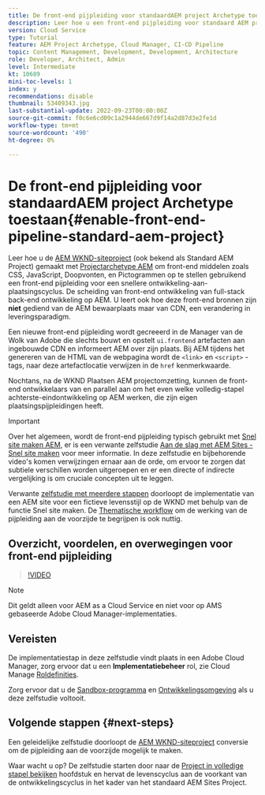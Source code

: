 ```yaml
---
title: De front-end pijpleiding voor standaardAEM project Archetype toestaan
description: Leer hoe u een front-end pijpleiding voor standaard AEM project voor snellere plaatsing van statische middelen zoals CSS, JavaScript, Doopvonten, Pictogrammen toelaat. Ook scheiding van front-end ontwikkeling van full-stack back-end ontwikkeling op AEM.
version: Cloud Service
type: Tutorial
feature: AEM Project Archetype, Cloud Manager, CI-CD Pipeline
topic: Content Management, Development, Development, Architecture
role: Developer, Architect, Admin
level: Intermediate
kt: 10689
mini-toc-levels: 1
index: y
recommendations: disable
thumbnail: 53409343.jpg
last-substantial-update: 2022-09-23T00:00:00Z
source-git-commit: f0c6e6cd09c1a2944de667d9f14a2d87d3e2fe1d
workflow-type: tm+mt
source-wordcount: '490'
ht-degree: 0%

---
```



# De front-end pijpleiding voor standaardAEM project Archetype toestaan{#enable-front-end-pipeline-standard-aem-project}

Leer hoe u de [AEM WKND-siteproject](https://github.com/adobe/aem-guides-wknd) (ook bekend als Standard AEM Project) gemaakt met [Projectarchetype AEM](https://github.com/adobe/aem-project-archetype) om front-end middelen zoals CSS, JavaScript, Doopvonten, en Pictogrammen op te stellen gebruikend een front-end pijpleiding voor een snellere ontwikkeling-aan-plaatsingscyclus. De scheiding van front-end ontwikkeling van full-stack back-end ontwikkeling op AEM. U leert ook hoe deze front-end bronnen zijn __niet__ gediend van de AEM bewaarplaats maar van CDN, een verandering in leveringsparadigm.


Een nieuwe front-end pijpleiding wordt gecreeerd in de Manager van de Wolk van Adobe die slechts bouwt en opstelt `ui.frontend` artefacten aan ingebouwde CDN en informeert AEM over zijn plaats. Bij AEM tijdens het genereren van de HTML van de webpagina wordt de `<link>` en `<script>` -tags, naar deze artefactlocatie verwijzen in de `href` kenmerkwaarde.

Nochtans, na de WKND Plaatsen AEM projectomzetting, kunnen de front-end ontwikkelaars van en parallel aan om het even welke volledig-stapel achterste-eindontwikkeling op AEM werken, die zijn eigen plaatsingspijpleidingen heeft.

>[!IMPORTANT]
>
>Over het algemeen, wordt de front-end pijpleiding typisch gebruikt met [Snel site maken AEM](https://experienceleague.adobe.com/docs/experience-manager-cloud-service/content/sites/administering/site-creation/quick-site/overview.html?lang=en), er is een verwante zelfstudie [Aan de slag met AEM Sites - Snel site maken](https://experienceleague.adobe.com/docs/experience-manager-learn/getting-started-wknd-tutorial-develop/site-template/overview.html) voor meer informatie. In deze zelfstudie en bijbehorende video&#39;s komen verwijzingen ernaar aan de orde, om ervoor te zorgen dat subtiele verschillen worden uitgeroepen en er een directe of indirecte vergelijking is om cruciale concepten uit te leggen.


Verwante [zelfstudie met meerdere stappen](https://experienceleague.adobe.com/docs/experience-manager-learn/getting-started-wknd-tutorial-develop/site-template/overview.html) doorloopt de implementatie van een AEM site voor een fictieve levensstijl op de WKND met behulp van de functie Snel site maken. De [Thematische workflow](https://experienceleague.adobe.com/docs/experience-manager-learn/getting-started-wknd-tutorial-develop/site-template/theming.html) om de werking van de pijpleiding aan de voorzijde te begrijpen is ook nuttig.

## Overzicht, voordelen, en overwegingen voor front-end pijpleiding

>[!VIDEO](https://video.tv.adobe.com/v/3409343/)


>[!NOTE]
>
>Dit geldt alleen voor AEM as a Cloud Service en niet voor op AMS gebaseerde Adobe Cloud Manager-implementaties.

## Vereisten

De implementatiestap in deze zelfstudie vindt plaats in een Adobe Cloud Manager, zorg ervoor dat u een __Implementatiebeheer__ rol, zie Cloud Manage [Roldefinities](https://experienceleague.adobe.com/docs/experience-manager-cloud-manager/content/requirements/users-and-roles.html?lang=en#role-definitions).

Zorg ervoor dat u de [Sandbox-programma](https://experienceleague.adobe.com/docs/experience-manager-cloud-service/content/implementing/using-cloud-manager/programs/introduction-sandbox-programs.html) en [Ontwikkelingsomgeving](https://experienceleague.adobe.com/docs/experience-manager-cloud-service/content/implementing/using-cloud-manager/manage-environments.html) als u deze zelfstudie voltooit.

## Volgende stappen {#next-steps}

Een geleidelijke zelfstudie doorloopt de [AEM WKND-siteproject](https://github.com/adobe/aem-guides-wknd) conversie om de pijpleiding aan de voorzijde mogelijk te maken.

Waar wacht u op? De zelfstudie starten door naar de [Project in volledige stapel bekijken](review-uifrontend-module.md) hoofdstuk en hervat de levenscyclus aan de voorkant van de ontwikkelingscyclus in het kader van het standaard AEM Sites Project.

